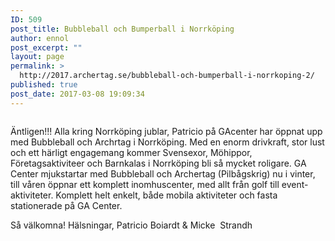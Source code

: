 ```yaml
---
ID: 509
post_title: Bubbleball och Bumperball i Norrköping
author: ennol
post_excerpt: ""
layout: page
permalink: >
  http://2017.archertag.se/bubbleball-och-bumperball-i-norrkoping-2/
published: true
post_date: 2017-03-08 19:09:34
---
```

<div id="text_block_image_88052326" class="float-left text_block_image_div h24_normal_text"><img id="block_img_88052326" class="resizeable text_image" title="" src="http://dst15js82dk7j.cloudfront.net/183390/64649695-SiCup.jpg" alt="" /></div>
<div id="block_88052326_text_content" class="text_content">

Äntligen!!!
Alla kring Norrköping jublar, Patricio på GAcenter har öppnat upp med Bubbleball och Archrtag i Norrköping.
Med en enorm drivkraft, stor lust och ett härligt engagemang kommer Svensexor, Möhippor, Företagsaktiviteer och Barnkalas i Norrköping bli så mycket roligare.
GA Center mjukstartar med Bubbleball och Archertag (Pilbågskrig) nu i vinter, till våren öppnar ett komplett inomhuscenter, med allt från golf till event-aktiviteter. Komplett helt enkelt, både mobila aktiviteter och fasta stationerade på GA Center.

Så välkomna!
Hälsningar,
Patricio Boiardt &amp; Micke  Strandh

</div>